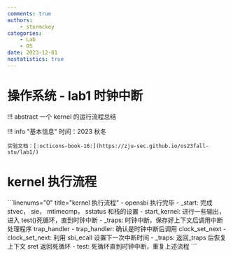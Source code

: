 ```yaml
---
comments: true
authors:
    - stormckey
categories:
    - Lab
    - OS
date: 2023-12-01
nostatistics: true
---
```


# 操作系统 - lab1 时钟中断

!!! abstract
    一个 kernel 的运行流程总结

<!-- more -->

!!! info "基本信息"
    时间：2023 秋冬

    实验文档：[:octicons-book-16:](https://zju-sec.github.io/os23fall-stu/lab1/)

# kernel 执行流程

<div class="annotate" markdown>
```linenums="0" title="kernel 执行流程"
- opensbi 执行完毕
- _start: 完成 stvec， sie， mtimecmp， sstatus 和栈的设置
- start_kernel: 进行一些输出，进入 test()死循环，直到时钟中断
- _traps: 时钟中断，保存好上下文后调用中断处理程序 trap_handler
- trap_handler: 确认是时钟中断后调用 clock_set_next
- clock_set_next: 利用 sbi_ecall 设置下一次中断时间
- _traps: 返回_traps 后恢复上下文 sret 返回死循环
- test: 死循环直到时钟中断，重复上述流程
```
</div>
